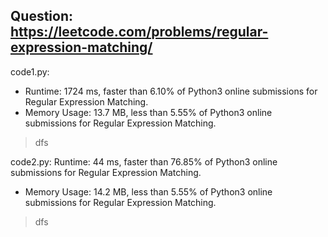 ## Question: https://leetcode.com/problems/regular-expression-matching/

code1.py:
* Runtime: 1724 ms, faster than 6.10% of Python3 online submissions for Regular Expression Matching.
* Memory Usage: 13.7 MB, less than 5.55% of Python3 online submissions for Regular Expression Matching.
> dfs

code2.py:
Runtime: 44 ms, faster than 76.85% of Python3 online submissions for Regular Expression Matching.
* Memory Usage: 14.2 MB, less than 5.55% of Python3 online submissions for Regular Expression Matching.
> dfs